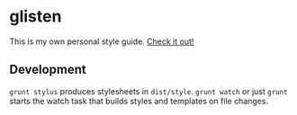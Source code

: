 # glisten

This is my own personal style guide. [Check it out!](http://alepek.github.io/glisten)

## Development

`grunt stylus` produces stylesheets in `dist/style`. `grunt watch` or just `grunt` starts the watch task that builds styles and templates on file changes.
